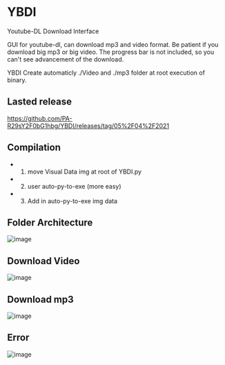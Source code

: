 # YBDI
Youtube-DL Download Interface

GUI for youtube-dl, can download mp3 and video format.
Be patient if you download big mp3 or big video.
The progress bar is not included, so you can't see advancement of the download.

YBDI Create automaticly ./Video and ./mp3 folder at root execution of binary. 

## Lasted release
https://github.com/PA-R29sY2F0bG1hbg/YBDI/releases/tag/05%2F04%2F2021

## Compilation
- 1) move Visual Data img at root of YBDI.py
- 2) user auto-py-to-exe (more easy)
- 3) Add in auto-py-to-exe img data    

## Folder Architecture
![image](https://user-images.githubusercontent.com/18190054/113581682-c3ee5700-9627-11eb-8e92-8a04d036f102.png)


## Download Video
![image](https://user-images.githubusercontent.com/18190054/113582062-35c6a080-9628-11eb-8e61-e4e1dd8b3946.png)

## Download mp3
![image](https://user-images.githubusercontent.com/18190054/113582094-3f500880-9628-11eb-9cbd-e02c42039542.png)

## Error 
![image](https://user-images.githubusercontent.com/18190054/113582234-66a6d580-9628-11eb-9c0f-77d118309bf9.png)
